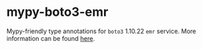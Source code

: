 # mypy-boto3-emr

Mypy-friendly type annotations for `boto3` 1.10.22 `emr` service.
More information can be found [here](https://github.com/vemel/mypy_boto3).